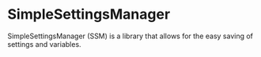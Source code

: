 # SimpleSettingsManager
SimpleSettingsManager (SSM) is a library that allows for the easy saving of settings and variables.
